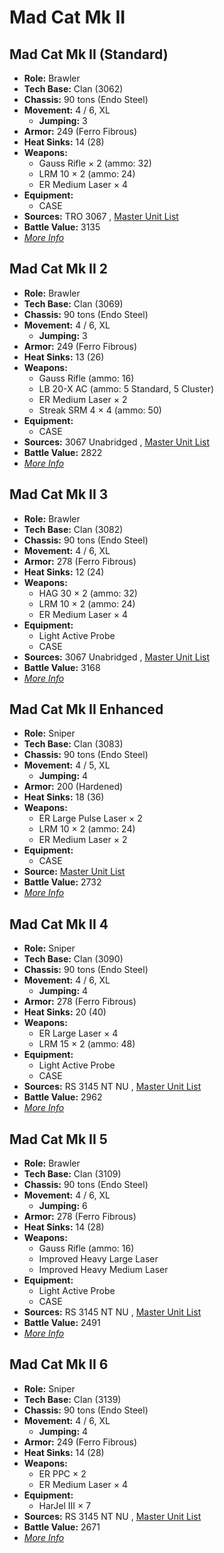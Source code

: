 # Mad Cat Mk II 

## Mad Cat Mk II (Standard) 

- **Role:** Brawler 
- **Tech Base:** Clan (3062) 
- **Chassis:** 90 tons (Endo Steel) 
- **Movement:** 4 / 6, XL 
  - **Jumping:** 3 
- **Armor:** 249 (Ferro Fibrous) 
- **Heat Sinks:** 14 (28) 
- **Weapons:** 
  - Gauss Rifle × 2 (ammo: 32) 
  - LRM 10 × 2 (ammo: 24) 
  - ER Medium Laser × 4 
- **Equipment:** 
  - CASE 
- **Sources:** TRO 3067 , [Master Unit List](http://masterunitlist.info/Unit/Details/4565/mad-cat-mk-ii-standard) 
- **Battle Value:** 3135 
- [*More Info*](mad_cat_mk_ii/mad_cat_mk_ii_standard.md) 

## Mad Cat Mk II 2 

- **Role:** Brawler 
- **Tech Base:** Clan (3069) 
- **Chassis:** 90 tons (Endo Steel) 
- **Movement:** 4 / 6, XL 
  - **Jumping:** 3 
- **Armor:** 249 (Ferro Fibrous) 
- **Heat Sinks:** 13 (26) 
- **Weapons:** 
  - Gauss Rifle (ammo: 16) 
  - LB 20-X AC (ammo: 5 Standard, 5 Cluster) 
  - ER Medium Laser × 2 
  - Streak SRM 4 × 4 (ammo: 50) 
- **Equipment:** 
  - CASE 
- **Sources:** 3067 Unabridged , [Master Unit List](http://masterunitlist.info/Unit/Details/5715/mad-cat-mk-ii-2) 
- **Battle Value:** 2822 
- [*More Info*](mad_cat_mk_ii/mad_cat_mk_ii_2.md) 

## Mad Cat Mk II 3 

- **Role:** Brawler 
- **Tech Base:** Clan (3082) 
- **Chassis:** 90 tons (Endo Steel) 
- **Movement:** 4 / 6, XL 
- **Armor:** 278 (Ferro Fibrous) 
- **Heat Sinks:** 12 (24) 
- **Weapons:** 
  - HAG 30 × 2 (ammo: 32) 
  - LRM 10 × 2 (ammo: 24) 
  - ER Medium Laser × 4 
- **Equipment:** 
  - Light Active Probe 
  - CASE 
- **Sources:** 3067 Unabridged , [Master Unit List](http://masterunitlist.info/Unit/Details/5716/mad-cat-mk-ii-3) 
- **Battle Value:** 3168 
- [*More Info*](mad_cat_mk_ii/mad_cat_mk_ii_3.md) 

## Mad Cat Mk II Enhanced 

- **Role:** Sniper 
- **Tech Base:** Clan (3083) 
- **Chassis:** 90 tons (Endo Steel) 
- **Movement:** 4 / 5, XL 
  - **Jumping:** 4 
- **Armor:** 200 (Hardened) 
- **Heat Sinks:** 18 (36) 
- **Weapons:** 
  - ER Large Pulse Laser × 2 
  - LRM 10 × 2 (ammo: 24) 
  - ER Medium Laser × 2 
- **Equipment:** 
  - CASE 
- **Source:** [Master Unit List](http://masterunitlist.info/Unit/Details/4564/mad-cat-mk-ii-enhanced) 
- **Battle Value:** 2732 
- [*More Info*](mad_cat_mk_ii/mad_cat_mk_ii_enhanced.md) 

## Mad Cat Mk II 4 

- **Role:** Sniper 
- **Tech Base:** Clan (3090) 
- **Chassis:** 90 tons (Endo Steel) 
- **Movement:** 4 / 6, XL 
  - **Jumping:** 4 
- **Armor:** 278 (Ferro Fibrous) 
- **Heat Sinks:** 20 (40) 
- **Weapons:** 
  - ER Large Laser × 4 
  - LRM 15 × 2 (ammo: 48) 
- **Equipment:** 
  - Light Active Probe 
  - CASE 
- **Sources:** RS 3145 NT NU , [Master Unit List](http://masterunitlist.info/Unit/Details/6850/mad-cat-mk-ii-4) 
- **Battle Value:** 2962 
- [*More Info*](mad_cat_mk_ii/mad_cat_mk_ii_4.md) 

## Mad Cat Mk II 5 

- **Role:** Brawler 
- **Tech Base:** Clan (3109) 
- **Chassis:** 90 tons (Endo Steel) 
- **Movement:** 4 / 6, XL 
  - **Jumping:** 6 
- **Armor:** 278 (Ferro Fibrous) 
- **Heat Sinks:** 14 (28) 
- **Weapons:** 
  - Gauss Rifle (ammo: 16) 
  - Improved Heavy Large Laser 
  - Improved Heavy Medium Laser 
- **Equipment:** 
  - Light Active Probe 
  - CASE 
- **Sources:** RS 3145 NT NU , [Master Unit List](http://masterunitlist.info/Unit/Details/6849/mad-cat-mk-ii-5) 
- **Battle Value:** 2491 
- [*More Info*](mad_cat_mk_ii/mad_cat_mk_ii_5.md) 

## Mad Cat Mk II 6 

- **Role:** Sniper 
- **Tech Base:** Clan (3139) 
- **Chassis:** 90 tons (Endo Steel) 
- **Movement:** 4 / 6, XL 
  - **Jumping:** 4 
- **Armor:** 249 (Ferro Fibrous) 
- **Heat Sinks:** 14 (28) 
- **Weapons:** 
  - ER PPC × 2 
  - ER Medium Laser × 4 
- **Equipment:** 
  - HarJel III × 7 
- **Sources:** RS 3145 NT NU , [Master Unit List](http://masterunitlist.info/Unit/Details/6848/mad-cat-mk-ii-6) 
- **Battle Value:** 2671 
- [*More Info*](mad_cat_mk_ii/mad_cat_mk_ii_6.md) 

